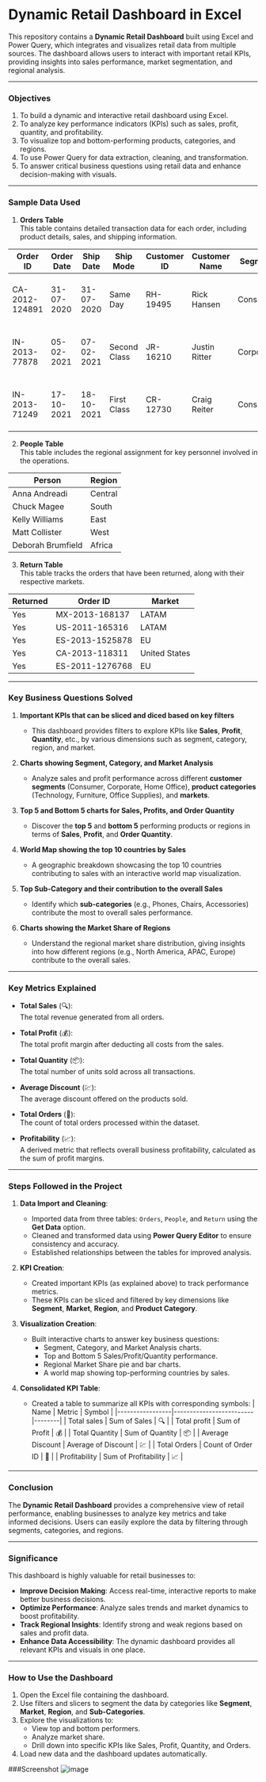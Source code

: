 # **Dynamic Retail Dashboard in Excel**

This repository contains a **Dynamic Retail Dashboard** built using Excel and Power Query, which integrates and visualizes retail data from multiple sources. The dashboard allows users to interact with important retail KPIs, providing insights into sales performance, market segmentation, and regional analysis.

---

### **Objectives**
1. To build a dynamic and interactive retail dashboard using Excel.
2. To analyze key performance indicators (KPIs) such as sales, profit, quantity, and profitability.
3. To visualize top and bottom-performing products, categories, and regions.
4. To use Power Query for data extraction, cleaning, and transformation.
5. To answer critical business questions using retail data and enhance decision-making with visuals.

---

### **Sample Data Used**

1. **Orders Table**  
This table contains detailed transaction data for each order, including product details, sales, and shipping information.

| Order ID       | Order Date | Ship Date | Ship Mode    | Customer ID | Customer Name  | Segment   | City           | State       | Country     | Market | Region | Product ID      | Category   | Sub-Category | Product Name                                                               | Sales    | Quantity | Discount | Profit   | Shipping Cost | Order Priority |
|----------------|------------|-----------|--------------|-------------|----------------|-----------|----------------|-------------|-------------|--------|--------|-----------------|------------|--------------|---------------------------------------------------------------------------|----------|----------|----------|----------|---------------|----------------|
| CA-2012-124891 | 31-07-2020 | 31-07-2020 | Same Day     | RH-19495    | Rick Hansen    | Consumer  | New York City  | New York    | USA         | US     | East   | TEC-AC-10003033 | Technology | Accessories  | Plantronics CS510 Wireless Headset System                                  | 2309.65  | 7        | 0        | 762.18   | 933.57        | Critical       |
| IN-2013-77878  | 05-02-2021 | 07-02-2021 | Second Class | JR-16210    | Justin Ritter  | Corporate | Wollongong     | New South Wales | Australia  | APAC   | Oceania| FUR-CH-10003950 | Furniture  | Chairs       | Novimex Executive Leather Armchair, Black                                  | 3709.40  | 9        | 0.1      | -288.77  | 923.63        | Critical       |
| IN-2013-71249  | 17-10-2021 | 18-10-2021 | First Class  | CR-12730    | Craig Reiter   | Consumer  | Brisbane       | Queensland  | Australia   | APAC   | Oceania| TEC-PH-10004664 | Technology | Phones       | Nokia Smart Phone, with Caller ID                                          | 5175.17  | 9        | 0.1      | 919.97   | 915.49        | Medium         |

2. **People Table**  
This table includes the regional assignment for key personnel involved in the operations.

| Person           | Region  |
|------------------|---------|
| Anna Andreadi    | Central |
| Chuck Magee      | South   |
| Kelly Williams   | East    |
| Matt Collister   | West    |
| Deborah Brumfield| Africa  |

3. **Return Table**  
This table tracks the orders that have been returned, along with their respective markets.

| Returned | Order ID       | Market     |
|----------|----------------|------------|
| Yes      | MX-2013-168137  | LATAM      |
| Yes      | US-2011-165316  | LATAM      |
| Yes      | ES-2013-1525878 | EU         |
| Yes      | CA-2013-118311  | United States |
| Yes      | ES-2011-1276768 | EU         |

---

### **Key Business Questions Solved**
1. **Important KPIs that can be sliced and diced based on key filters**  
   - This dashboard provides filters to explore KPIs like **Sales**, **Profit**, **Quantity**, etc., by various dimensions such as segment, category, region, and market.

2. **Charts showing Segment, Category, and Market Analysis**  
   - Analyze sales and profit performance across different **customer segments** (Consumer, Corporate, Home Office), **product categories** (Technology, Furniture, Office Supplies), and **markets**.

3. **Top 5 and Bottom 5 charts for Sales, Profits, and Order Quantity**  
   - Discover the **top 5** and **bottom 5** performing products or regions in terms of **Sales**, **Profit**, and **Order Quantity**.

4. **World Map showing the top 10 countries by Sales**  
   - A geographic breakdown showcasing the top 10 countries contributing to sales with an interactive world map visualization.

5. **Top Sub-Category and their contribution to the overall Sales**  
   - Identify which **sub-categories** (e.g., Phones, Chairs, Accessories) contribute the most to overall sales performance.

6. **Charts showing the Market Share of Regions**  
   - Understand the regional market share distribution, giving insights into how different regions (e.g., North America, APAC, Europe) contribute to the overall sales.

---

### **Key Metrics Explained**

- **Total Sales** (🔍):  
  The total revenue generated from all orders.

- **Total Profit** (💰):  
  The total profit margin after deducting all costs from the sales.

- **Total Quantity** (📦):  
  The total number of units sold across all transactions.

- **Average Discount** (💹):  
  The average discount offered on the products sold.

- **Total Orders** (🛒):  
  The count of total orders processed within the dataset.

- **Profitability** (📈):  
  A derived metric that reflects overall business profitability, calculated as the sum of profit margins.

---

### **Steps Followed in the Project**

1. **Data Import and Cleaning**:
   - Imported data from three tables: `Orders`, `People`, and `Return` using the **Get Data** option.
   - Cleaned and transformed data using **Power Query Editor** to ensure consistency and accuracy.
   - Established relationships between the tables for improved analysis.

2. **KPI Creation**:
   - Created important KPIs (as explained above) to track performance metrics.
   - These KPIs can be sliced and filtered by key dimensions like **Segment**, **Market**, **Region**, and **Product Category**.

3. **Visualization Creation**:
   - Built interactive charts to answer key business questions:
     - Segment, Category, and Market Analysis charts.
     - Top and Bottom 5 Sales/Profit/Quantity performance.
     - Regional Market Share pie and bar charts.
     - A world map showing top-performing countries by sales.

4. **Consolidated KPI Table**:
   - Created a table to summarize all KPIs with corresponding symbols:
     | Name            | Metric                  | Symbol |
     |-----------------|-------------------------|--------|
     | Total sales      | Sum of Sales            | 🔍      |
     | Total profit     | Sum of Profit           | 💰      |
     | Total Quantity   | Sum of Quantity         | 📦      |
     | Average Discount | Average of Discount     | 💹      |
     | Total Orders     | Count of Order ID       | 🛒      |
     | Profitability    | Sum of Profitability    | 📈      |

---

### **Conclusion**
The **Dynamic Retail Dashboard** provides a comprehensive view of retail performance, enabling businesses to analyze key metrics and take informed decisions. Users can easily explore the data by filtering through segments, categories, and regions.

---

### **Significance**
This dashboard is highly valuable for retail businesses to:
- **Improve Decision Making**: Access real-time, interactive reports to make better business decisions.
- **Optimize Performance**: Analyze sales trends and market dynamics to boost profitability.
- **Track Regional Insights**: Identify strong and weak regions based on sales and profit data.
- **Enhance Data Accessibility**: The dynamic dashboard provides all relevant KPIs and visuals in one place.

---

### **How to Use the Dashboard**
1. Open the Excel file containing the dashboard.
2. Use filters and slicers to segment the data by categories like **Segment**, **Market**, **Region**, and **Sub-Categories**.
3. Explore the visualizations to:
   - View top and bottom performers.
   - Analyze market share.
   - Drill down into specific KPIs like Sales, Profit, Quantity, and Orders.
4. Load new data and the dashboard updates automatically.
   
###Screenshot
![image](https://github.com/user-attachments/assets/ca757738-4f2e-4f21-87af-3852b7b05462)







